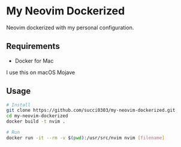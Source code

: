 # My Neovim Dockerized

Neovim dockerized with my personal configuration.

## Requirements

- Docker for Mac

I use this on  macOS Mojave

## Usage

```bash
# Install
git clone https://github.com/succi0303/my-neovim-dockerized.git
cd my-neovim-dockerized
docker build -t nvim .

# Run
docker run -it --rm -v $(pwd):/usr/src/nvim nvim [filename]
```
